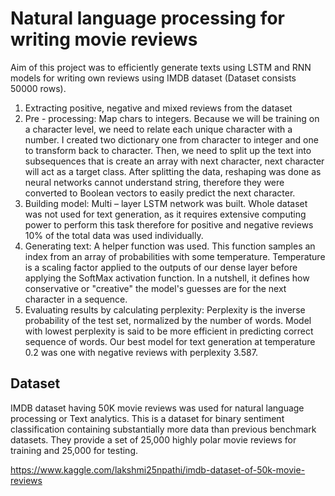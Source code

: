 # Natural language processing for writing movie reviews
Aim of this project was to efficiently generate texts using LSTM and RNN models for writing own reviews using IMDB dataset (Dataset consists 50000 rows).
1. Extracting positive, negative and mixed reviews from the dataset
2. Pre - processing: Map chars to integers.
Because we will be training on a character level, we need to relate each unique character with a number. I created two dictionary one from character to integer and one to transform back to character. Then, we need to split up the text into subsequences that is create an array with next character, next character will act as a target class. After splitting the data, reshaping was done as neural networks cannot understand string, therefore they were converted to Boolean vectors to easily predict the next character.
3. Building model:
Multi – layer LSTM network was built. Whole dataset was not used for text generation, as it requires extensive computing power to perform this task therefore for positive and negative reviews 10% of the total data was used individually.
4. Generating text:
A helper function was used. This function samples an index from an array of probabilities with some temperature. Temperature is a scaling factor applied to the outputs of our dense layer before applying the SoftMax activation function. In a nutshell, it defines how conservative or "creative" the model's guesses are for the next character in a sequence.
5. Evaluating results by calculating perplexity:
Perplexity is the inverse probability of the test set, normalized by the number of words. Model with lowest perplexity is said to be more efficient in predicting correct sequence of words.
Our best model for text generation at temperature 0.2 was one with negative reviews with perplexity 3.587.
## Dataset
IMDB dataset having 50K movie reviews was used for natural language processing or Text analytics.
This is a dataset for binary sentiment classification containing substantially more data than previous benchmark datasets. They provide a set of 25,000 highly polar movie reviews for training and 25,000 for testing.

https://www.kaggle.com/lakshmi25npathi/imdb-dataset-of-50k-movie-reviews
